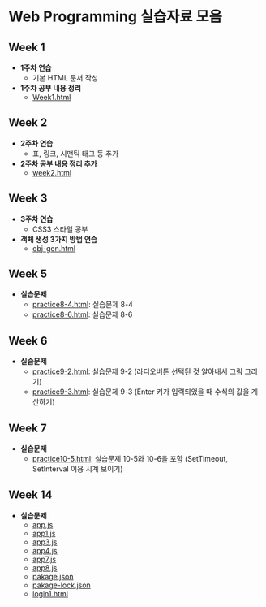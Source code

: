 # Web Programming 실습자료 모음

## Week 1
- **1주차 연습**
  - 기본 HTML 문서 작성
- **1주차 공부 내용 정리**
  - [Week1.html](Week1.html)

## Week 2
- **2주차 연습**
  - 표, 링크, 시맨틱 태그 등 추가
- **2주차 공부 내용 정리 추가**
  - [week2.html](week2.html)

## Week 3
- **3주차 연습**
  - CSS3 스타일 공부
- **객체 생성 3가지 방법 연습**
  - [obj-gen.html](obj-gen.html)

## Week 5
- **실습문제**
  - [practice8-4.html](practice8-4.html): 실습문제 8-4
  - [practice8-6.html](practice8-6.html): 실습문제 8-6

## Week 6
- **실습문제**
  - [practice9-2.html](practice9-2.html): 실습문제 9-2 (라디오버튼 선택된 것 알아내서 그림 그리기)
  - [practice9-3.html](practice9-3.html): 실습문제 9-3 (Enter 키가 입력되었을 때 수식의 값을 계산하기)

## Week 7
- **실습문제**
  - [practice10-5.html](practice10-5.html): 실습문제 10-5와 10-6을 포함 (SetTimeout, SetInterval 이용 시계 보이기)


## Week 14
- **실습문제**
  - [app.js](app.js)
  - [app1.js](app1.js)
  - [app3.js](app3.js)
  - [app4.js](app4.js)
  - [app7.js](app7.js)
  - [app8.js](app8.js)
  - [pakage.json](pakage.json)
  - [pakage-lock.json](pakage-lock.json)
  - [login1.html](login1.html)
